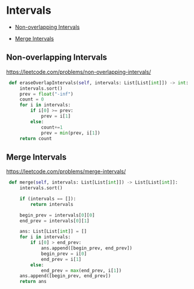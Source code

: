 # Intervals


+ [Non-overlapping Intervals](#problems/non-overlapping-intervals)

+ [Merge Intervals](#problems/merge-intervals)

## Non-overlapping Intervals

https://leetcode.com/problems/non-overlapping-intervals/

```python
 def eraseOverlapIntervals(self, intervals: List[List[int]]) -> int:
     intervals.sort()
     prev = float("-inf")
     count = 0
     for i in intervals:
         if i[0] >= prev:
             prev = i[1]
         else:
             count+=1
             prev = min(prev, i[1])
     return count
```

## Merge Intervals

https://leetcode.com/problems/merge-intervals/

```python
 def merge(self, intervals: List[List[int]]) -> List[List[int]]:
     intervals.sort()

     if (intervals == []):
         return intervals

     begin_prev = intervals[0][0]
     end_prev = intervals[0][1]

     ans: List[List[int]] = []
     for i in intervals:
         if i[0] > end_prev:
             ans.append([begin_prev, end_prev])
             begin_prev = i[0]
             end_prev = i[1]
         else:
             end_prev = max(end_prev, i[1])
     ans.append([begin_prev, end_prev])
     return ans

```

##